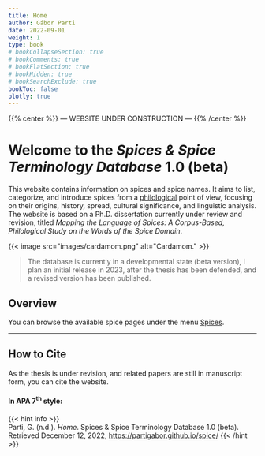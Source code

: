 ```yaml
---
title: Home
author: Gábor Parti
date: 2022-09-01
weight: 1
type: book
# bookCollapseSection: true
# bookComments: true
# bookFlatSection: true
# bookHidden: true
# bookSearchExclude: true
bookToc: false
plotly: true
---
```


{{% center %}}
— WEBSITE UNDER CONSTRUCTION —
{{% /center %}}

# Welcome to the *Spices & Spice Terminology Database* 1.0 (beta)

This website contains information on spices and spice names. It aims to list, categorize, and introduce spices from a [philological](https://en.wikipedia.org/wiki/Philology) point of view, focusing on their origins, history, spread, cultural significance, and linguistic analysis. The website is based on a Ph.D. dissertation currently under review and revision, titled *Mapping the Language of Spices: A Corpus-Based, Philological Study on the Words of the Spice Domain*.

{{< image src="images/cardamom.png" alt="Cardamom." >}}

>The database is currently in a developmental state (beta version), I plan an initial release in 2023, after the thesis has been defended, and a revised version has been published.

## Overview

You can browse the available spice pages under the menu [Spices](book/spices).

<!-- 
{{< columns >}}

## The Spices

A

## The Nomenclature

B

{{< /columns >}} -->

***

## How to Cite

As the thesis is under revision, and related papers are still in manuscript form, you can cite the website.

#### In APA 7<sup>th</sup> style:

{{< hint info >}}  
Parti, G. (n.d.). *Home*. Spices & Spice Terminology Database 1.0 (beta). Retrieved December 12, 2022, https://partigabor.github.io/spice/
{{< /hint >}}

